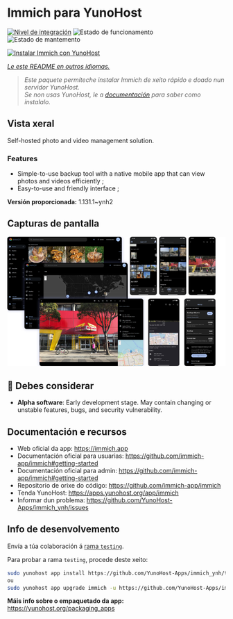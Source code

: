 <!--
NOTA: Este README foi creado automáticamente por <https://github.com/YunoHost/apps/tree/master/tools/readme_generator>
NON debe editarse manualmente.
-->

# Immich para YunoHost

[![Nivel de integración](https://apps.yunohost.org/badge/integration/immich)](https://ci-apps.yunohost.org/ci/apps/immich/)
![Estado de funcionamento](https://apps.yunohost.org/badge/state/immich)
![Estado de mantemento](https://apps.yunohost.org/badge/maintained/immich)

[![Instalar Immich con YunoHost](https://install-app.yunohost.org/install-with-yunohost.svg)](https://install-app.yunohost.org/?app=immich)

*[Le este README en outros idiomas.](./ALL_README.md)*

> *Este paquete permíteche instalar Immich de xeito rápido e doado nun servidor YunoHost.*  
> *Se non usas YunoHost, le a [documentación](https://yunohost.org/install) para saber como instalalo.*

## Vista xeral

Self-hosted photo and video management solution.

### Features

- Simple-to-use backup tool with a native mobile app that can view photos and videos efficiently ;
- Easy-to-use and friendly interface ;


**Versión proporcionada:** 1.131.1~ynh2

## Capturas de pantalla

![Captura de pantalla de Immich](./doc/screenshots/immich-screenshots.png)

## :red_circle: Debes considerar

- **Alpha software**: Early development stage. May contain changing or unstable features, bugs, and security vulnerability.

## Documentación e recursos

- Web oficial da app: <https://immich.app>
- Documentación oficial para usuarias: <https://github.com/immich-app/immich#getting-started>
- Documentación oficial para admin: <https://github.com/immich-app/immich#getting-started>
- Repositorio de orixe do código: <https://github.com/immich-app/immich>
- Tenda YunoHost: <https://apps.yunohost.org/app/immich>
- Informar dun problema: <https://github.com/YunoHost-Apps/immich_ynh/issues>

## Info de desenvolvemento

Envía a túa colaboración á [rama `testing`](https://github.com/YunoHost-Apps/immich_ynh/tree/testing).

Para probar a rama `testing`, procede deste xeito:

```bash
sudo yunohost app install https://github.com/YunoHost-Apps/immich_ynh/tree/testing --debug
ou
sudo yunohost app upgrade immich -u https://github.com/YunoHost-Apps/immich_ynh/tree/testing --debug
```

**Máis info sobre o empaquetado da app:** <https://yunohost.org/packaging_apps>
